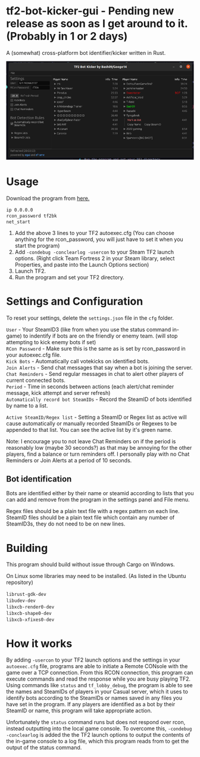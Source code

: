 # tf2-bot-kicker-gui - Pending new release as soon as I get around to it. (Probably in 1 or 2 days)

A (somewhat) cross-platform bot identifier/kicker written in Rust.

![Demonstration Image](images/Demo.png)

# Usage

Download the program from [here.](https://github.com/Googe14/tf2-bot-kicker-gui/releases)

```
ip 0.0.0.0
rcon_password tf2bk
net_start
```

1. Add the above 3 lines to your TF2 autoexec.cfg (You can choose anything for the rcon_password, you will just have to set it when you start the program)
2. Add `-condebug -conclearlog -usercon` to your Steam TF2 launch options. (Right click Team Fortress 2 in your Steam library, select Properties, and paste into the Launch Options section)
3. Launch TF2.
4. Run the program and set your TF2 directory.

# Settings and Configuration

To reset your settings, delete the `settings.json` file in the `cfg` folder.

`User` - Your SteamID3 (like from when you use the status command in-game) to indentify if bots are on the friendly or enemy team. (will stop attempting to kick enemy bots if set)\
`RCon Password` - Make sure this is the same as is set by rcon_password in your autoexec.cfg file.\
`Kick Bots` - Automatically call votekicks on identified bots.\
`Join Alerts` - Send chat messages that say when a bot is joining the server.\
`Chat Reminders` - Send regular messages in chat to alert other players of current connected bots.\
`Period` - Time in seconds between actions (each alert/chat reminder message, kick attempt and server refresh)\
`Automatically record bot SteamIDs` - Record the SteamID of bots identified by name to a list.

`Active SteamID/Regex list` - Setting a SteamID or Regex list as active will cause automatically or manually recorded SteamIDs or Regexes to be appended to that list. You can see the active list by it's green name.

Note: I encourage you to not leave Chat Reminders on if the period is reasonably low (maybe 30 seconds?) as that may be annoying for the other players, find a balance or turn reminders off. I personally play with no Chat Reminders or Join Alerts at a period of 10 seconds.


## Bot identification

Bots are identified either by their name or steamid according to lists that you can add and remove from the program in the settings panel and File menu.

Regex files should be a plain text file with a regex pattern on each line. SteamID files should be a plain text file which contain any number of SteamID3s, they do not need to be on new lines.

# Building
This program should build without issue through Cargo on Windows. 

On Linux some libraries may need to be installed. (As listed in the Ubuntu repository)

`librust-gdk-dev`\
`libudev-dev`\
`libxcb-render0-dev`\
`libxcb-shape0-dev`\
`libxcb-xfixes0-dev`

# How it works
 
By adding `-usercon` to your TF2 launch options and the settings in your `autoexec.cfg` file, programs are able to initiate a Remote CONsole with the game over a TCP connection. From this RCON connection, this program can execute commands and read the response while you are busy playing TF2. Using commands like `status` and `tf_lobby_debug`, the program is able to see the names and SteamIDs of players in your Casual server, which it uses to identify bots according to the SteamIDs or names saved in any files you have set in the program. If any players are identified as a bot by their SteamID or name, this program will take appropriate action.

Unfortunately the `status` command runs but does not respond over rcon, instead outputting into the local game console. To overcome this, `-condebug -conclearlog` is added the the TF2 launch options to output the contents of the in-game console to a log file, which this program reads from to get the output of the status command.
